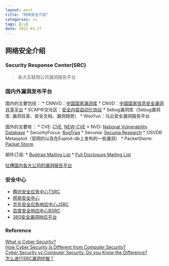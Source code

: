 ```yaml
---
layout: post
title: "网络安全介绍"
categories: cs
tags: [cs]
date: 2022-01-27
---
```


## 网络安全介绍

### Security Response Center(SRC)

> 各大互联网公司漏洞报告平台

### 国内外漏洞发布平台

国内的主要包括：
	* CNNVD：[中国国家漏洞库](http://www.cnnvd.org.cn/)
	* CNVD：[中国国家信息安全漏洞共享平台](https://www.cnvd.org.cn/)
	* SCAP中文社区：[安全内容自动化协议](http://www.scap.org.cn/)
	* Sebug漏洞库（Sebug漏洞库: 漏洞目录、安全文档、漏洞趋势）
	* WooYun：乌云安全漏洞报告平台

国外的主要有：
	* CVE: [CVE](http://cve.mitre.org/), [NEW-CVE](https://www.cve.org/)
	* NVD: [National Vulnerability Database](https://nvd.nist.gov/)
	* SecurityFocus: [BugTraq](https://bugtraq.securityfocus.com/archive)
	* Secunia: [Secunia Research](https://www.flexera.com/products/software-vulnerability-research/secunia-research)
	* OSVDB
	Metasploit（官网的以及在Exploit-db上发布的一些漏洞）
	* PacketStorm: [Packet Storm](https://packetstormsecurity.com/)

邮件订阅:
	* [Bugtraq Mailing List](https://seclists.org/bugtraq/)
	* [Full Disclosure Mailing List](https://seclists.org/fulldisclosure/)

[吐槽国内各大公司的漏洞报告平台](https://blog.csdn.net/enweitech/article/details/51810258)  

### 安全中心
* [腾讯安全应急中心TSRC](http://security.tencent.com )
* [网易安全中心](http://aq.163.com )
* [京东安全应急响应中心JSRC](http://security.jd.com )
* [百度安全响应中心BSRC](http://sec.baidu.com )
* [360安全漏洞响应平台](http://vulreport.360.cn)

### Reference
[What is Cyber Security?](https://www.kaspersky.com/resource-center/definitions/what-is-cyber-security)  
[How Cyber Security Is Different from Computer Security?](https://www.mbccs.com/how-cyber-security-is-different-from-computer-security/)  
[Cyber Security vs Computer Security: Do you Know the Difference?](https://cybersecuritykings.com/2020/04/15/10-differences-between-cyber-security-and-computer-security/)  
[怎么进行SRC漏洞挖掘？](https://www.zhihu.com/question/346733095/answer/838618702)  
